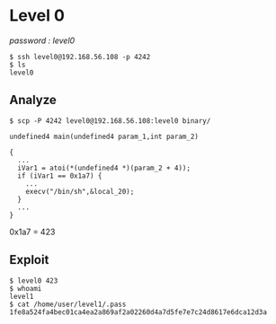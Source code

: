 # Level 0
*password : level0*

```
$ ssh level0@192.168.56.108 -p 4242
$ ls
level0
```

## Analyze
```
$ scp -P 4242 level0@192.168.56.108:level0 binary/
```

```
undefined4 main(undefined4 param_1,int param_2)

{
  ...
  iVar1 = atoi(*(undefined4 *)(param_2 + 4));
  if (iVar1 == 0x1a7) {
    ...
    execv("/bin/sh",&local_20);
  }
  ...
}
```
0x1a7 = 423

## Exploit
```
$ level0 423
$ whoami
level1
$ cat /home/user/level1/.pass
1fe8a524fa4bec01ca4ea2a869af2a02260d4a7d5fe7e7c24d8617e6dca12d3a
```
